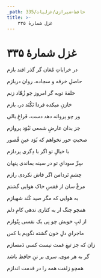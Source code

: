 ```yaml
---
_path: حافظ-شیرازی/غزلیات/335
title: >-
    غزل شمارهٔ ۳۳۵
---
```

# غزل شمارهٔ ۳۳۵

<div class="b" id="bn1"><div class="m1"><p>در خراباتِ مُغان گر گذر افتد بازم</p></div>
<div class="m2"><p>حاصلِ خرقه و سجاده، روان دربازم</p></div></div>
<div class="b" id="bn2"><div class="m1"><p>حلقهٔ توبه گر امروز چو زُهّاد زنم</p></div>
<div class="m2"><p>خازنِ میکده فردا نَکُنَد در، بازم</p></div></div>
<div class="b" id="bn3"><div class="m1"><p>ور چو پروانه دهد دست، فَراغِ بالی</p></div>
<div class="m2"><p>جز بدان عارضِ شمعی نَبُوَد پروازم</p></div></div>
<div class="b" id="bn4"><div class="m1"><p>صحبتِ حور نخواهم که بُوَد عینِ قُصور</p></div>
<div class="m2"><p>با خیالِ تو اگر با دِگری پردازم</p></div></div>
<div class="b" id="bn5"><div class="m1"><p>سِرِّ سودایِ تو در سینه بماندی پنهان</p></div>
<div class="m2"><p>چشمِ تَردامن اگر فاش نکردی رازم</p></div></div>
<div class="b" id="bn6"><div class="m1"><p>مرغْ سان از قفسِ خاک هوایی گشتم</p></div>
<div class="m2"><p>به هوایی که مگر صید کُنَد شهبازم</p></div></div>
<div class="b" id="bn7"><div class="m1"><p>همچو چنگ ار به کناری ندهی کامِ دلم</p></div>
<div class="m2"><p>از لبِ خویش چو نِی یک نفسی بِنْوازم</p></div></div>
<div class="b" id="bn8"><div class="m1"><p>ماجرایِ دلِ خون گشته نگویم با کس</p></div>
<div class="m2"><p>زان که جز تیغِ غمت نیست کسی دَمسازم</p></div></div>
<div class="b" id="bn9"><div class="m1"><p>گر به هر موی، سری بر تنِ حافظ باشد</p></div>
<div class="m2"><p>همچو زلفت همه را در قدمت اندازم</p></div></div>
